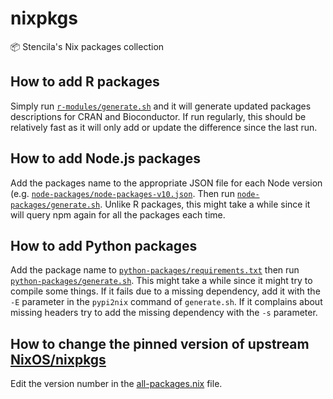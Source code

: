 # nixpkgs
📦 Stencila's Nix packages collection

## How to add R packages
Simply run [`r-modules/generate.sh`](pkgs/development/r-modules/generate.sh) and it will generate updated packages descriptions for CRAN and Bioconductor. If run regularly, this should be relatively fast as it will only add or update the difference since the last run.

## How to add Node.js packages
Add the packages name to the appropriate JSON file for each Node version (e.g. [`node-packages/node-packages-v10.json`](pkgs/development/node-packages/node-packages-v10.json). Then run [`node-packages/generate.sh`](pkgs/development/node-packages/generate.sh). Unlike R packages, this might take a while since it will query npm again for all the packages each time.

## How to add Python packages
Add the package name to [`python-packages/requirements.txt`](pkgs/development/node-packages/node-packages-v10.json) then run [`python-packages/generate.sh`](pkgs/development/python-packages/generate.sh). This might take a while since it might try to compile some things. If it fails due to a missing dependency, add it with the `-E` parameter in the `pypi2nix` command of `generate.sh`. If it complains about missing headers try to add the missing dependency with the `-s` parameter.

## How to change the pinned version of upstream [NixOS/nixpkgs](https://github.com/NixOS/nixpkgs/releases)
Edit the version number in the [all-packages.nix](pkgs/top-level/all-packages.nix#L4) file.
